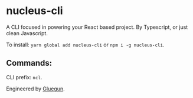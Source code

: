 # nucleus-cli

A CLI focused in powering your React based project. By Typescript, or just clean Javascript.

To install: `yarn global add nucleus-cli` or `npm i -g nucleus-cli`.

## Commands:

CLI prefix: `ncl`.

Engineered by [Gluegun](https://github.com/infinitered/gluegun).

